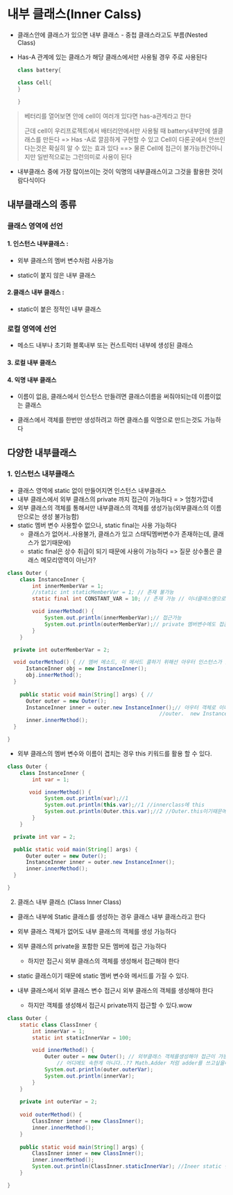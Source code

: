 # 내부 클래스(Inner Calss)

- 클래스안에 클래스가 있으면 내부 클래스 - 중첩 클래스라고도 부름(Nested Class)

- Has-A 관계에 있는 클래스가 해당 클래스에서만 사용될 경우 주로 사용된다

  ```java
  class battery{
  
  class Cell{
  }
      
  }
  ```

> 베터리를 열어보면 안에 cell이 여러개 있다면 has-a관계라고 한다
>
> 근데 cell이 우리프로젝트에서 배터리안에서만 사용될 때  battery내부안에 셀클래스를 만든다
> => Has -A로 깔끔하게 구현할 수 있고 Cell이 다론곳에서 안쓰인다는것은 확실히 알 수 있는 효과 있다
> ==> 물론 Cell에 접근이 불가능한건아니지만 일반적으로는 그런의미로 사용이 된다

- 내부클래스 중에 가장 많이쓰이는 것이 익명의 내부클래스이고 그것을 활용한 것이 람다식이다



## 내부클래스의 종류

### 클래스 영역에 선언

#### 1. 인스턴스 내부클래스 :

- 외부 클래스의 멤버 변수처럼 사용가능

- static이 붙지 않은 내부 클래스

#### 2.클래스 내부 클래스 :

- static이 붙은 정적인 내부 클래스

  

### 로컬 영역에 선언

- 메소드 내부나 초기화 블록내부 또는 컨스트럭터 내부에 생성된 클래스

#### 3. 로컬 내부 클래스

#### 4. 익명 내부 클래스 

- 이름이 없음, 클래스에서 인스턴스 만들려면 클래스이름을 써줘야되는데 이름이없는 클래스

- 클래스에서 객체를 한번만 생성하려고 하면 클래스를 익명으로 만드는것도 가능하다 

  

## 다양한 내부클래스



### 1. 인스턴스 내부클래스

- 클래스 영역에 static 없이 만들어지면 인스턴스 내부클래스
- 내부 클래스에서 외부 클래스의 private 까지 접근이 가능하다 = > 엄청가깝네
- 외부 클래스의 객체를 통해서만 내부클래스의 객체를 생성가능(외부클래스의 이름만으로는 생성 불가능함)
- static 멤버 변수 사용할수 없으나, static final는 사용 가능하다
  -  클래스가 없어서..사용불가, 클래스가 있고 스태틱멤버변수가 존재하는데, 클래스가 없기때문에)
  - static final은 상수 취급이 되기 때문에 사용이 가능하다  => 질문 상수풀은 클래스 메모리영역이 아닌가?

```java
class Outer {
    class InstanceInner {
        int innerMemberVar = 1;
        //static int staticMemberVar = 1; // 존재 불가능
        static final int CONSTANT_VAR = 10; // 존재 가능 // 이너클래스명으로 접근간능

        void innerMethod() {
            System.out.println(innerMemberVar);// 접근가능
            System.out.println(outerMemberVar);// private 멤버변수에도 접근가능
        }
    }

  private int outerMemberVar = 2;

  void outerMethod() { // 멤버 메소드, 이 메서드 콜하기 위해선 아우터 인스턴스가 있다는뜻//그래서 그객체 통해 이너객체 생성가능
      IstanceInner obj = new InstanceInner();
      obj.innerMethod();
  }
    
    public static void main(String[] args) { // 
      Outer outer = new Outer();
      InstanceInner inner = outer.new InstanceInner();// 아우터 객체로 이너 클래스 객체생성,
        										 //outer.  new InstanceInner(); 두 부분으로 나누어보면 된다
      inner.innerMethod();
  }

}


```

- 외부 클래스의 멤버 변수와 이름이 겹치는 경우 this 키워드를 활용 할 수 있다.

```java
class Outer {
    class InstanceInner {
        int var = 1;

       void innerMethod() {
            System.out.println(var);//1
            System.out.println(this.var);//1 //innerclass에 this
            System.out.println(Outer.this.var);//2 //Outer.this이기때문에 Outer의 객체 뜻함
        }
    }

  private int var = 2;

  public static void main(String[] args) {
      Outer outer = new Outer();
      InstanceInner inner = outer.new InstanceInner();
      inner.innerMethod();
  }

}
```



2) 클래스 내부 클래스 (Class Inner Class)

- 클래스 내부에 Static 클래스를 생성하는 경우 클래스 내부 클래스라고 한다

- 외부 클래스 객체가 없어도 내부 클래스의 객체를 생성 가능하다

- 외부 클래스의 private을 포함한 모든 멤버에 접근 가능하다
  - 하지만 접근시 외부 클래스의 객체를 생성해서 접근해야 한다

- static 클래스이기 때문에 static 멤버 변수와 메서드를 가질 수 있다.

  

- 내부 클래스에서 외부 클래스 변수 접근시 외부 클래스의 객체를 생성해야 한다

  - 하지만 객체를 생성해서 접근시 private까지 접근할 수 있다.wow

  

```java
class Outer {
    static class ClassInner {
        int innerVar = 1;
        static int staticInnerVar = 100;

        void innerMethod() {
            Outer outer = new Outer(); // 외부클래스 객체를생성해야 접근이 가능하다.. 내부에 있지만 외부에 접근을바로못해//객체에 속한게 아니기때문에
    			// 어디에도 속한게 아니다..?? Math.Adder 처럼 adder를 쓰고싶을때쓴다
            System.out.println(outer.outerVar);
            System.out.println(innerVar);
        }
    }
    
    private int outerVar = 2;
    
    void outerMethod() {
        ClassInner inner = new ClassInner();
        inner.innerMethod();
    }
    
    public static void main(String[] args) {
        ClassInner inner = new ClassInner();
        inner.innerMethod();
        System.out.println(ClassInner.staticInnerVar); //Ineer static 변수에 Inner클래스명으로 접근가능
    }

}
```


